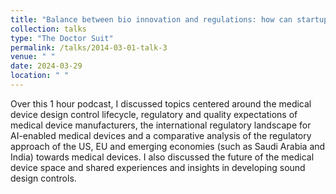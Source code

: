 ```yaml
---
title: "Balance between bio innovation and regulations: how can startups navigate the ecosystem?"
collection: talks
type: "The Doctor Suit"
permalink: /talks/2014-03-01-talk-3
venue: " "
date: 2024-03-29
location: " "
---
```


Over this 1 hour podcast, I discussed topics centered around the medical device design control lifecycle, regulatory and quality expectations of medical device manufacturers, the international regulatory landscape for AI-enabled medical devices and a comparative analysis of the regulatory approach of the US, EU and emerging economies (such as Saudi Arabia and India) towards medical devices. I also discussed the future of the medical device space and shared experiences and insights in developing sound design controls. 
